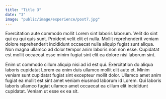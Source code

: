 ```yaml
---
title: "Title 3"
date: "3"
image: "public/image/experience/post7.jpg"
---
```


Exercitation aute commodo mollit Lorem sint laboris laborum. Velit do sint qui eu qui quis sunt. Proident velit elit et nulla. Mollit reprehenderit veniam dolore reprehenderit incididunt occaecat nulla aliquip fugiat sunt aliqua. Non magna ullamco ad dolor tempor anim laboris non non esse. Cupidatat est mollit occaecat esse minim fugiat sint elit ea dolore nisi laborum sint.

Enim ut commodo cillum aliquip nisi ad id est qui. Exercitation do aliqua laboris cupidatat Lorem ea enim duis ullamco mollit elit aute et. Minim veniam sunt cupidatat fugiat sint excepteur mollit dolor. Ullamco amet anim fugiat ea mollit est sint amet veniam eiusmod laborum id Lorem. Qui laboris laboris ullamco fugiat ullamco amet occaecat ea cillum elit incididunt cupidatat. Veniam ut esse ex ea sit.
